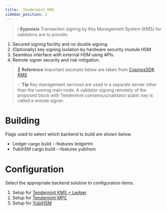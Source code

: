 ```yaml
---
title:  Tendermint KMS
sidebar_position: 2
---
```


>:information_source: **Sypnosis** 
Transaction signing by Key Management System (KMS) for validators are to provide:
1. Secured signing facility and no double signing.
1. (Optionally) key signing isolation by hardware security module HSM
1. Seamless interface with external HSM using APIs.
1. Remote signer security and risk mitigation.

>:memo: **Reference** Important excerpts below are taken from [CosmosSDK KMS](https://hub.cosmos.network/main/validators/security.html)

>:bulb: **Tip** Key management services are used in a separate server other than the running main node. A validator signing remotely of the proposed block with Tendermint consensus/validator public key is called a remote signer.

# Building 

Flags used to select which backend to build are shown below.
- Ledger  cargo build --features ledgertm
- YubihSM cargo build --features yubihsm


# Configuration
Select the appropriate backend solution to configuration items.
1. Setup for [Tendermint KMS + Ledger](/docs/node/validator/security/ledger.md)
1. Setup for [Tendermint MPC](/docs/node/validator/security/mpc.md)
1. Setup for [YubiHSM](/docs/node/validator/security/yubiHSM2.md)
